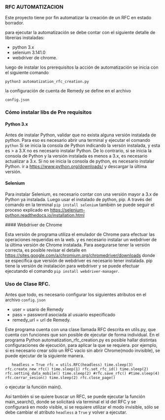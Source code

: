 ### RFC AUTOMATIZACION

Este proyecto tiene por fin automatizar la creación de un RFC en estado borrador.

para ejecutar la automatización se debe contar con el siguiente detalle de librerias instaladas:

- python 3.x
- selenium 3.141.0
- webdriver de chrome.

luego de instalar los prerequisitos la acción de automatización se inicia con el siguiente comando

`python3 automatization_rfc_creation.py`

la configuración de cuenta de Remedy se define en el archivo 

`config.json`

### Cómo instalar libs de Pre requisitos

#### Python 3.x

Antes de instalar Python, validar que no exista alguna versión instalada de python.
Para eso es necesario abrir una terminal y ejecutar el comando `python`
Si se inicia la consola de Python indicando la versón instalada, y esta es > a 3.X no es necesario instalar Python.
De lo contrario, si se inicia la consola de Python y la versión instalada es menos a 3.x, es necesario actualizar a 3.x.
Si no se inicia la consola de python, es necesario instalar Python.
ir a https://www.python.org/downloads/ y descargar la última versión.

#### Selenium

Para instalar Selenium, es necesario contar con una versión mayor a 3.x de Python ya instalada.
Luego usar el instalado de python, pip. A través del comando en la terminal `pip install selenium`
también se puede seguir el proceso explicado en https://selenium-python.readthedocs.io/installation.html

#### Webdriver de Chrome

Esta versión de programa utiliza el emulador de Chrome para efectuar las operaciones requeridas en la web.
y es necesario instalar un webdriver de la última versión de Chrome instalada. Para asegurarse tener la versión correcta, 
es posible revisar el detalle en https://sites.google.com/a/chromium.org/chromedriver/downloads donde se especifica que versión de webdriver es necesario tener instalada.
pip tiene la versión de instalación para webdriver y se puede efectuar ejecutando el comando `pip install webdriver-manager`.

### Uso de Clase RFC.

Antes que todo, es necesario configurar los siguientes atributos en el archivo `config.json`

- user = usario de Remedy
- pass = password asociada al usuario especificado
- remedy_url = url de Remedy.

Este programa cuenta con una clase llamada RFC descrita en utils.py, que cuenta con funciones que son posible de ejecutar de forma individual.
En el programa Python automatization_rfc_creation.py es posible hallar distintas configuraciones de ejecución, para aplicar la que se requiera.
por ejemplo, si es necesario crear sólo un RFC vacío sin abrir Chrome(modo invisible), se puede ejecutar de la siguiente manera.

`   headless = True
    rfc = utils.RFC(headless)
    time.sleep(3)
    rfc.create_new_rfc()
    time.sleep(1)
    rfc.set_rfc_id()
    time.sleep(2)
    rfc.setting_data_mobile()
    time.sleep(2)
    #rfc.save_rfc()
    #time.sleep(4)
    rfc.cerrar_sesion()
    time.sleep(2)
    rfc.close_page()`

o ejecutar la función main().

Así también si se quiere buscar un RFC, se puede ejecutar la función main_search(), donde se solicitará vía terminal el id del RFC y se configurará en modo visible, si se requiere utilizar el modo invisible, sólo se debe cambiar el atributo `headless` a `True` y volver a ejecutar.